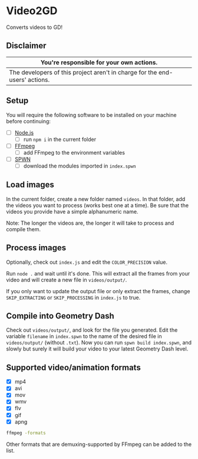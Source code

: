 # Video2GD

Converts videos to GD!

## Disclaimer

| You're responsible for your own actions.
|-
| The developers of this project aren't in charge for the end-users' actions.

## Setup

You will require the following software to be installed on your machine before continuing:

- [ ] [Node.js](<https://nodejs.org/en/download/>)
  - [ ] run `npm i` in the current folder
- [ ] [FFmpeg](<https://www.ffmpeg.org/download.html>)
  - [ ] add FFmpeg to the environment variables
- [ ] [SPWN](<https://github.com/spu7Nix/SPWN-language/releases>)
  - [ ] download the modules imported in `index.spwn`

## Load images

In the current folder, create a new folder named `videos`.
In that folder, add the videos you want to process (works best one at a time).
Be sure that the videos you provide have a simple alphanumeric name.

Note: The longer the videos are, the longer it will take to process and compile them.

## Process images

Optionally, check out `index.js` and edit the `COLOR_PRECISION` value.

Run `node .` and wait until it's done.
This will extract all the frames from your video and will create a new file in `videos/output/`.

If you only want to update the output file or only extract the frames, change `SKIP_EXTRACTING` or `SKIP_PROCESSING` in `index.js` to true.

## Compile into Geometry Dash

Check out `videos/output/`, and look for the file you generated.
Edit the variable `filename` in `index.spwn` to the name of the desired file in `videos/output/` (without `.txt`).
Now you can run `spwn build index.spwn`, and slowly but surely it will build your video to your latest Geometry Dash level.

## Supported video/animation formats

- [x] mp4
- [x] avi
- [x] mov
- [x] wmv
- [x] flv
- [x] gif
- [x] apng

```cmd
ffmpeg -formats
```

Other formats that are demuxing-supported by FFmpeg can be added to the list.
